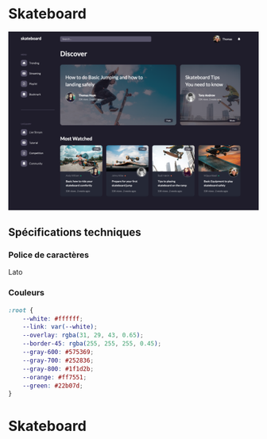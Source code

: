 # Skateboard

![Desktop](desktop.png)

## Spécifications techniques

### Police de caractères

Lato

### Couleurs

```scss
:root {
    --white: #ffffff;
    --link: var(--white);
    --overlay: rgba(31, 29, 43, 0.65);
    --border-45: rgba(255, 255, 255, 0.45);
    --gray-600: #575369;
    --gray-700: #252836;
    --gray-800: #1f1d2b;
    --orange: #ff7551;
    --green: #22b07d;
}
```
# Skateboard
